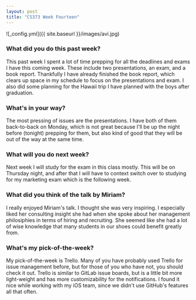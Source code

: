 ```yaml
---
layout: post
title: "CS373 Week Fourteen"
---
```


![_config.yml]({{ site.baseurl }}/images/avi.jpg)

### What did you do this past week?
This past week I spent a lot of time prepping for all the deadlines and exams I have this coming week. These include two presentations, an exam, and a book report. Thankfully I have already finished the book report, which clears up space in my schedule to focus on the presentations and exam. I also did some planning for the Hawaii trip I have planned with the boys after graduation.

### What's in your way?
The most pressing of issues are the presentations. I have both of them back-to-back on Monday, which is not great because I'll be up the night before (tonight) prepping for them, but also kind of good that they will be out of the way at the same time.

### What will you do next week?
Next week I will study for the exam in this class mostly. This will be on Thursday night, and after that I will have to context switch over to studying for my marketing exam which is the following week.

### What did you think of the talk by Miriam? 
I really enjoyed Miriam's talk. I thought she was very inspiring. I especially liked her consulting insight she had when she spoke about her management philosiphies in terms of hiring and recruiting. She seemed like she had a lot of wise knowledge that many students in our shoes could benefit greatly from.

### What's my pick-of-the-week?
My pick-of-the-week is Trello. Many of you have probably used Trello for issue management before, but for those of you who have not, you should check it out. Trello is similar to GitLab issue boards, but is a little bit more light-weight and has more customizability for the notifications. I found it nice while working with my iOS team, since we didn't use GitHub's features all that often.
